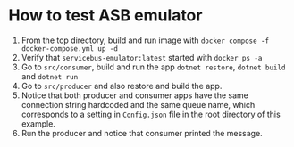 # How to test ASB emulator

1. From the top directory, build and run image with `docker compose -f docker-compose.yml up -d`
1. Verify that `servicebus-emulator:latest` started with `docker ps -a`
1. Go to `src/consumer`, build and run the app `dotnet restore`, `dotnet build` and `dotnet run`
1. Go to `src/producer` and also restore and build the app. 
1. Notice that both producer and consumer apps have the same connection string hardcoded and the same queue name, which corresponds to a setting in `Config.json` file in the root directory of this example.
1. Run the producer and notice that consumer printed the message.